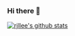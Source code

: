 ### Hi there 👋
[![rjllee's github stats](https://github-readme-stats.vercel.app/api?username=rjllee)](https://github.com/anuraghazra/github-readme-stats)
<!--
**rjllee/rjllee** is a ✨ _special_ ✨ repository because its `README.md` (this file) appears on your GitHub profile.

Here are some ideas to get you started:

- 🔭 I’m currently working on ...
- 🌱 I’m currently learning ...
- 👯 I’m looking to collaborate on ...
- 🤔 I’m looking for help with ...
- 💬 Ask me about ...
- 📫 How to reach me: ...
- 😄 Pronouns: ...
- ⚡ Fun fact: ...
-->
